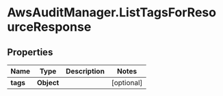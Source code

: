 # AwsAuditManager.ListTagsForResourceResponse

## Properties

Name | Type | Description | Notes
------------ | ------------- | ------------- | -------------
**tags** | **Object** |  | [optional] 


